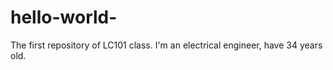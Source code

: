 # hello-world-
The first repository of LC101 class.
I'm an electrical engineer, have 34 years old. 
